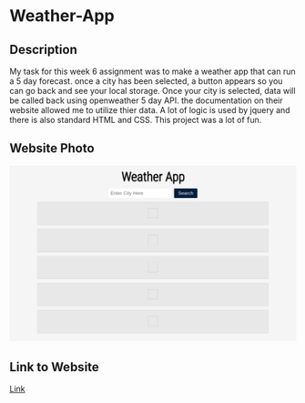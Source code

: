 # Weather-App

## Description

My task for this week 6 assignment was to make a weather app that can run a 5 day forecast. once a city has been selected, a button appears so you can go back and see your local storage. Once your city is selected, data will be called back using openweather 5 day API. the documentation on their website allowed me to utilize thier data. A lot of logic is used by jquery and there is also standard HTML and CSS. This project was a lot of fun.


## Website Photo
![computer](assets/img/pvon11.github.io%20(4).png)

## Link to Website
[Link](https://pvon11.github.io/Weather-App/)